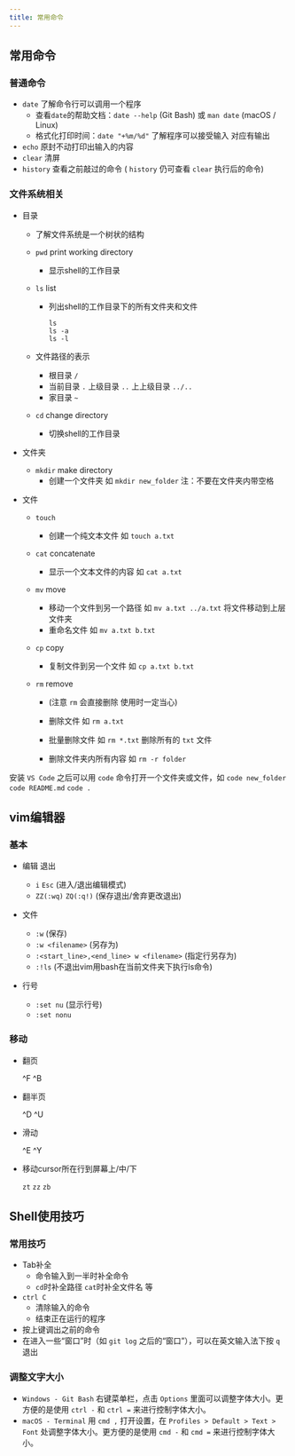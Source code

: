 ```yaml
---
title: 常用命令
---
```


## 常用命令

### 普通命令

- `date` 了解命令行可以调用一个程序
    - 查看`date`的帮助文档：`date --help` (Git Bash) 或 `man date` (macOS / Linux)
    - 格式化打印时间：`date "+%m/%d"` 了解程序可以接受输入 对应有输出
- `echo` 原封不动打印出输入的内容
- `clear` 清屏
- `history` 查看之前敲过的命令 ( `history` 仍可查看 `clear` 执行后的命令)

### 文件系统相关

- 目录
    - 了解文件系统是一个树状的结构
    
    - `pwd` print working directory
        - 显示shell的工作目录
        
    - `ls` list
      
        - 列出shell的工作目录下的所有文件夹和文件
        
          ```
          ls
          ls -a
          ls -l
          ```
        
    - 文件路径的表示
        - 根目录 `/`
        - 当前目录 `.` 上级目录 `..` 上上级目录 `../..`
        - 家目录 `~`
        
    - `cd` change directory
        - 切换shell的工作目录
    
- 文件夹
    - `mkdir` make directory
        - 创建一个文件夹 如 `mkdir new_folder` 注：不要在文件夹内带空格
    
- 文件
  
    - `touch`
        - 创建一个纯文本文件 如 `touch a.txt`
        
    - `cat` concatenate
        - 显示一个文本文件的内容 如 `cat a.txt`
        
    - `mv` move
        - 移动一个文件到另一个路径 如 `mv a.txt ../a.txt` 将文件移动到上层文件夹
        - 重命名文件 如 `mv a.txt b.txt`
        
    - `cp` copy
        - 复制文件到另一个文件 如 `cp a.txt b.txt`
        
    - `rm` remove
        - (注意 `rm` 会直接删除 使用时一定当心)
        
        - 删除文件 如 `rm a.txt`
        
        - 批量删除文件 如 `rm *.txt` 删除所有的 `txt` 文件
        
        - 删除文件夹内所有内容 如 `rm -r folder`
        

安装 `VS Code` 之后可以用 `code` 命令打开一个文件夹或文件，如 `code new_folder` `code README.md` `code .`

## vim编辑器

### 基本

* 编辑 退出
  * `i` `Esc` (进入/退出编辑模式)
  * `ZZ(:wq)` `ZQ(:q!)` (保存退出/舍弃更改退出)

* 文件
  * `:w` (保存)
  * `:w <filename>` (另存为)
  * `:<start_line>,<end_line> w <filename>` (指定行另存为)
  * `:!ls` (不退出vim用bash在当前文件夹下执行ls命令)

* 行号
  * `:set nu` (显示行号)
  * `:set nonu`

### 移动

* 翻页

  ^F ^B

* 翻半页

  ^D ^U

* 滑动

  ^E ^Y

* 移动cursor所在行到屏幕上/中/下

  `zt` `zz` `zb`

## Shell使用技巧

### 常用技巧

- Tab补全
    - 命令输入到一半时补全命令
    - `cd`时补全路径 `cat`时补全文件名 等
- `ctrl C`
    - 清除输入的命令
    - 结束正在运行的程序
- 按上键调出之前的命令
- 在进入一些“窗口”时（如 `git log` 之后的“窗口”），可以在英文输入法下按 `q` 退出

### 调整文字大小

- `Windows - Git Bash` 右键菜单栏，点击 `Options` 里面可以调整字体大小。更方便的是使用 `ctrl -` 和 `ctrl =` 来进行控制字体大小。
- `macOS - Terminal` 用 `cmd ,` 打开设置，在 `Profiles > Default > Text > Font` 处调整字体大小。更方便的是使用 `cmd -` 和 `cmd =` 来进行控制字体大小。
